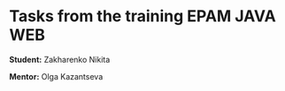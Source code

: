 # Tasks from the training EPAM JAVA WEB

**Student:** Zakharenko Nikita

**Mentor:** Olga Kazantseva

